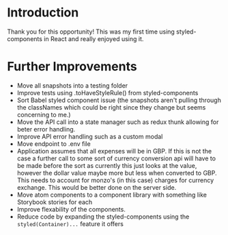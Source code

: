 # Introduction

Thank you for this opportunity! This was my first time using styled-components in React and really enjoyed using it.

# Further Improvements

-   Move all snapshots into a testing folder
-   Improve tests using .toHaveStyleRule() from styled-components
-   Sort Babel styled component issue (the snapshots aren't pulling through the classNames which could be right since they change but seems concerning to me.)
-   Move the API call into a state manager such as redux thunk allowing
    for beter error handling.
-   Improve API error handling such as a custom modal
-   Move endpoint to .env file
-   Application assumes that all expenses will be in GBP. If this is not the case a further call to some sort of currency conversion api will have to be made before the sort as currently this just looks at the value, however the dollar value maybe more but less when converted to GBP. This needs to account for monzo's (in this case) charges for currency exchange. This would be better done on the server side.
-   Move atom components to a component library with something like Storybook stories for each
-   Improve flexability of the components.
-   Reduce code by expanding the styled-components using the `styled(Container)...` feature it offers
